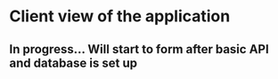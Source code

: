 # Client view of the application
## In progress... Will start to form after basic API and database is set up
